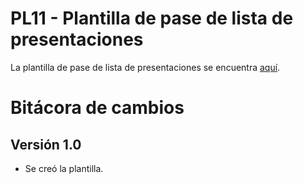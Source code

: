# PL11 - Plantilla de pase de lista de presentaciones

La plantilla de pase de lista de presentaciones se encuentra [aquí](https://docs.google.com/document/d/1EghUu1WClfd4Br2Q7bkXdvJkr7iXFN4HQlsNeR-Hs90/edit#).

# Bitácora de cambios

## Versión 1.0
  - Se creó la plantilla.
